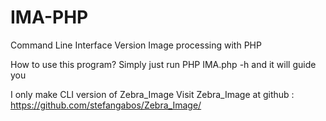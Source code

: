 # IMA-PHP
Command Line Interface Version Image processing with PHP

How to use this program?
Simply just run PHP IMA.php -h and it will guide you

I only make CLI version of Zebra_Image 
Visit Zebra_Image at github  : https://github.com/stefangabos/Zebra_Image/

